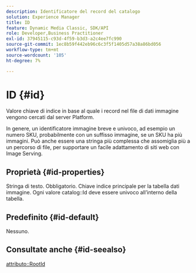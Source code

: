 ```yaml
---
description: Identificatore del record del catalogo
solution: Experience Manager
title: ID
feature: Dynamic Media Classic, SDK/API
role: Developer,Business Practitioner
exl-id: 37945115-c93d-4f59-b3d3-a2c4ee7fc990
source-git-commit: 1ec8b59f442eb96c6c3f5f1405d57a38a86bd056
workflow-type: tm+mt
source-wordcount: '105'
ht-degree: 7%

---
```


# ID {#id}

Valore chiave di indice in base al quale i record nel file di dati immagine vengono cercati dal server Platform.

In genere, un identificatore immagine breve e univoco, ad esempio un numero SKU, probabilmente con un suffisso immagine, se un SKU ha più immagini. Può anche essere una stringa più complessa che assomiglia più a un percorso di file, per supportare un facile adattamento di siti web con Image Serving.

## Proprietà {#id-properties}

Stringa di testo. Obbligatorio. Chiave indice principale per la tabella dati immagine. Ogni valore catalog::Id deve essere univoco all’interno della tabella.

## Predefinito {#id-default}

Nessuno.

## Consultate anche {#id-seealso}

[attributo::RootId](/help/aem-is-ir-api/is-api/image-catalog/image-serving-api-ref/c-image-catalog-reference/c-attributes-reference/r-rootid.md)
